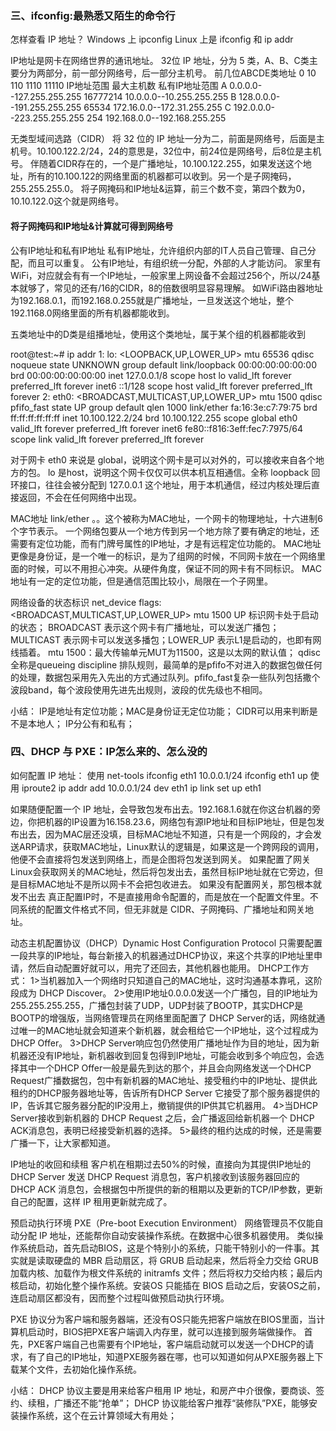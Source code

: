 

### 三、ifconfig:最熟悉又陌生的命令行
怎样查看 IP 地址？
Windows 上 ipconfig
Linux 上是 ifconfig 和 ip addr

IP地址是网卡在网络世界的通讯地址。
32位 IP 地址，分为 5 类，A、B、C类主要分为两部分，前一部分网络号，后一部分主机号。
前几位ABCDE类地址
0
10
110
1110
11110
  	IP地址范围  		最大主机数  	私有IP地址范围
A 0.0.0.0--127.255.255.255    16777214	  10.0.0.0--10.255.255.255
B 128.0.0.0--191.255.255.255  65534  	  172.16.0.0--172.31.255.255
C 192.0.0.0--223.255.255.255  254	  192.168.0.0--192.168.255.255

无类型域间选路（CIDR）
将 32 位的 IP 地址一分为二，前面是网络号，后面是主机号。10.100.122.2/24，24的意思是，32位中，前24位是网络号，后8位是主机号。
伴随着CIDR存在的，一个是广播地址，10.100.122.255，如果发送这个地址，所有的10.100.122的网络里面的机器都可以收到。另一个是子网掩码，255.255.255.0。
将子网掩码和IP地址&运算，前三个数不变，第四个数为0，10.10.122.0这个就是网络号。
#### 将子网掩码和IP地址&计算就可得到网络号


公有IP地址和私有IP地址
私有IP地址，允许组织内部的IT人员自己管理、自己分配，而且可以重复。
公有IP地址，有组织统一分配，外部的人才能访问。
家里有WiFi，对应就会有有一个IP地址，一般家里上网设备不会超过256个，所以/24基本就够了，常见的还有/16的CIDR，8的倍数很明显容易理解。
如WiFi路由器地址为192.168.0.1，而192.168.0.255就是广播地址，一旦发送这个地址，整个192.1168.0网络里面的所有机器都能收到。


五类地址中的D类是组播地址，使用这个类地址，属于某个组的机器都能收到


root@test:~# ip addr
1: lo: <LOOPBACK,UP,LOWER_UP> mtu 65536 qdisc noqueue state UNKNOWN group default 
    link/loopback 00:00:00:00:00:00 brd 00:00:00:00:00:00
    inet 127.0.0.1/8 scope host lo
       valid_lft forever preferred_lft forever
    inet6 ::1/128 scope host 
       valid_lft forever preferred_lft forever
2: eth0: <BROADCAST,MULTICAST,UP,LOWER_UP> mtu 1500 qdisc pfifo_fast state UP group default qlen 1000
    link/ether fa:16:3e:c7:79:75 brd ff:ff:ff:ff:ff:ff
    inet 10.100.122.2/24 brd 10.100.122.255 scope global eth0
       valid_lft forever preferred_lft forever
    inet6 fe80::f816:3eff:fec7:7975/64 scope link 
       valid_lft forever preferred_lft forever

对于网卡 eth0 来说是 global，说明这个网卡是可以对外的，可以接收来自各个地方的包。
lo 是host，说明这个网卡仅仅可以供本机互相通信。全称 loopback 回环接口，往往会被分配到 127.0.0.1 这个地址，用于本机通信，经过内核处理后直接返回，不会在任何网络中出现。



MAC地址
link/ether 。。这个被称为MAC地址，一个网卡的物理地址，十六进制6个字节表示。
一个网络包要从一个地方传到另一个地方除了要有确定的地址，还需要有定位功能，而有门牌号属性的IP地址，才是有远程定位功能的。
MAC地址更像是身份证，是一个唯一的标识，是为了组网的时候，不同网卡放在一个网络里面的时候，可以不用担心冲突。从硬件角度，保证不同的网卡有不同标识。
MAC地址有一定的定位功能，但是通信范围比较小，局限在一个子网里。


网络设备的状态标识 net_device flags: <BROADCAST,MULTICAST,UP,LOWER_UP> mtu 1500
UP 标识网卡处于启动的状态； BROADCAST 表示这个网卡有广播地址，可以发送广播包；
MULTICAST 表示网卡可以发送多播包；LOWER_UP 表示L1是启动的，也即有网线插着。
mtu 1500：最大传输单元MUT为11500，这是以太网的默认值；
qdisc 全称是queueing discipline 排队规则，最简单的是pfifo不对进入的数据包做任何的处理，数据包采用先入先出的方式通过队列。pfifo_fast复杂一些队列包括撒个波段band，每个波段使用先进先出规则，波段的优先级也不相同。



小结：
IP是地址有定位功能；MAC是身份证无定位功能；
CIDR可以用来判断是不是本地人；
IP分公有和私有；





### 四、DHCP 与 PXE：IP怎么来的、怎么没的

如何配置 IP 地址：
使用 net-tools
ifconfig eth1 10.0.0.1/24
ifconfig eth1 up
使用 iproute2
ip addr add 10.0.0.1/24 dev eth1
ip link set up eth1

如果随便配置一个 IP 地址，会导致包发布出去。192.168.1.6就在你这台机器的旁边，你把机器的IP设置为16.158.23.6，网络包有源IP地址和目标IP地址，但是包发布出去，因为MAC层还没填，目标MAC地址不知道，只有是一个网段的，才会发送ARP请求，获取MAC地址，Linux默认的逻辑是，如果这是一个跨网段的调用，他便不会直接将包发送到网络上，而是企图将包发送到网关。
如果配置了网关Linux会获取网关的MAC地址，然后将包发出去，虽然目标IP地址就在它旁边，但是目标MAC地址不是所以网卡不会把包收进去。
如果没有配置网关，那包根本就发不出去
真正配置IP时，不是直接用命令配置的，而是放在一个配置文件里。不同系统的配置文件格式不同，但无非就是 CIDR、子网掩码、广播地址和网关地址。


动态主机配置协议（DHCP）Dynamic Host Configuration Protocol
只需要配置一段共享的IP地址，每台新接入的机器通过DHCP协议，来这个共享的IP地址里申请，然后自动配置好就可以，用完了还回去，其他机器也能用。
DHCP工作方式：
1>当机器加入一个网络时只知道自己的MAC地址，这时沟通基本靠吼，这阶段成为 DHCP Discover。
2>使用IP地址0.0.0.0发送一个广播包，目的IP地址为255.255.255.255，广播包封装了UDP，UDP封装了BOOTP，其实DHCP是BOOTP的增强版，当网络管理员在网络里面配置了 DHCP Server的话，网络就通过唯一的MAC地址就会知道来个新机器，就会租给它一个IP地址，这个过程成为 DHCP Offer。
3>DHCP Server响应包仍然使用广播地址作为目的地址，因为新机器还没有IP地址，新机器收到回复包得到IP地址，可能会收到多个响应包，会选择其中一个DHCP Offer一般是最先到达的那个，并且会向网络发送一个DHCP Request广播数据包，包中有新机器的MAC地址、接受租约中的IP地址、提供此租约的DHCP服务器地址等，告诉所有DHCP Server 它接受了那个服务器提供的IP，告诉其它服务器分配的IP没用上，撤销提供的IP供其它机器用。
4>当DHCP Server接收到新机器的 DHCP Request 之后，会广播返回给新机器一个 DHCP ACK消息包，表明已经接受新机器的选择。
5>最终的租约达成的时候，还是需要广播一下，让大家都知道。



IP地址的收回和续租
客户机在租期过去50%的时候，直接向为其提供IP地址的 DHCP Server 发送 DHCP Request 消息包，客户机接收到该服务器回应的 DHCP ACK 消息包，会根据包中所提供的新的租期以及更新的TCP/IP参数，更新自己的配置，这样 IP 租用更新就完成了。


预启动执行环境 PXE（Pre-boot Execution Environment）
网络管理员不仅能自动分配 IP 地址，还能帮你自动安装操作系统。在数据中心很多机器使用。
类似操作系统启动，首先启动BIOS，这是个特别小的系统，只能干特别小的一件事。其实就是读取硬盘的 MBR 启动扇区，将 GRUB 启动起来，然后将全力交给 GRUB 加载内核、加载作为根文件系统的 initramfs 文件；然后将权力交给内核；最后内核启动，初始化整个操作系统。安装OS 只能插在 BIOS 启动之后，安装OS之前，连启动扇区都没有，因而整个过程叫做预启动执行环境。

PXE 协议分为客户端和服务器端，还没有OS只能先把客户端放在BIOS里面，当计算机启动时，BIOS把PXE客户端调入内存里，就可以连接到服务端做操作。
首先，PXE客户端自己也需要有个IP地址，客户端启动就可以发送一个DHCP的请求，有了自己的IP地址，知道PXE服务器在哪，也可以知道如何从PXE服务器上下载某个文件，去初始化操作系统。


小结：
DHCP 协议主要是用来给客户租用 IP 地址，和房产中介很像，要商谈、签约、续租，广播还不能“抢单”；
DHCP 协议能给客户推荐“装修队”PXE，能够安装操作系统，这个在云计算领域大有用处；










